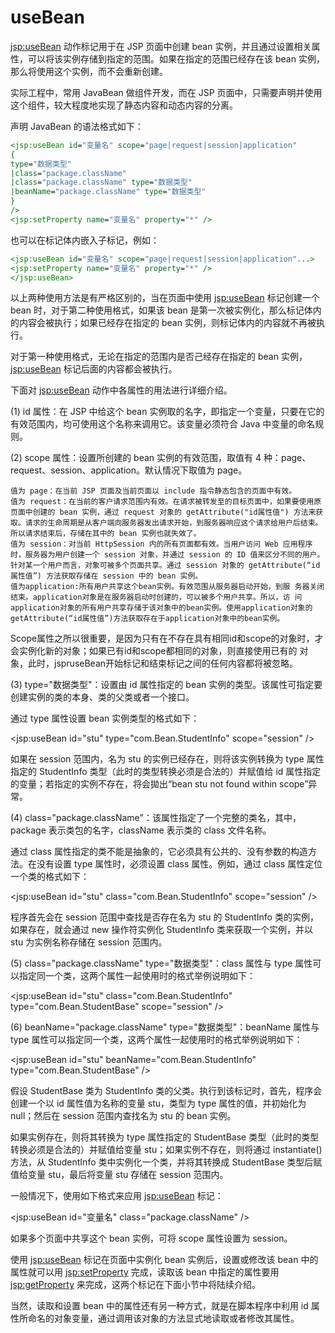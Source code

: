 # useBean

<jsp:useBean> 动作标记用于在 JSP 页面中创建 bean 实例，并且通过设置相关属性，可以将该实例存储到指定的范围。如果在指定的范围已经存在该 bean 实例，那么将使用这个实例，而不会重新创建。

实际工程中，常用 JavaBean 做组件开发，而在 JSP 页面中，只需要声明并使用这个组件，较大程度地实现了静态内容和动态内容的分离。

声明 JavaBean 的语法格式如下：

```jsp
<jsp:useBean id="变量名" scope="page|request|session|application"
{
type="数据类型"
|class="package.className"
|class="package.className" type="数据类型"
|beanName="package.className" type="数据类型"
}
/>
<jsp:setProperty name="变量名" property="*" />
```

也可以在标记体内嵌入子标记，例如：

```jsp
<jsp:useBean id="变量名" scope="page|request|session|application"...>
<jsp:setProperty name="变量名" property="*" />
</jsp:useBean>
```

以上两种使用方法是有严格区别的，当在页面中使用 <jsp:useBean> 标记创建一个 bean 时，对于第二种使用格式，如果该 bean 是第一次被实例化，那么标记体内的内容会被执行；如果已经存在指定的 bean 实例，则标记体内的内容就不再被执行。

对于第一种使用格式，无论在指定的范围内是否己经存在指定的 bean 实例，<jsp:useBean> 标记后面的内容都会被执行。

下面对 <jsp:useBean> 动作中各属性的用法进行详细介绍。

(1) id 属性：在 JSP 中给这个 bean 实例取的名字，即指定一个变量，只要在它的有效范围内，均可使用这个名称来调用它。该变量必须符合 Java 中变量的命名规则。

(2) scope 属性：设置所创建的 bean 实例的有效范围，取值有 4 种：page、request、session、application。默认情况下取值为 page。

    值为 page：在当前 JSP 页面及当前页面以 include 指令静态包含的页面中有效。
    值为 request：在当前的客户请求范围内有效。在请求被转发至的目标页面中，如果要使用原页面中创建的 bean 实例，通过 request 对象的 getAttribute("id属性值") 方法来获取。请求的生命周期是从客户端向服务器发出请求开始，到服务器响应这个请求给用户后结束。所以请求结束后，存储在其中的 bean 实例也就失效了。
    值为 session：对当前 HttpSession 内的所有页面都有效。当用户访问 Web 应用程序时，服务器为用户创建一个 session 对象，并通过 session 的 ID 值来区分不同的用户。针对某一个用户而言，对象可被多个页面共享。通过 session 对象的 getAttribute(“id属性值”) 方法获取存储在 session 中的 bean 实例。
    值为application:所有用户共享这个bean实例。有效范围从服务器启动开始，到服 务器关闭结束。application对象是在服务器启动时创建的，可以被多个用户共享。所以，访 问application对象的所有用户共享存储于该对象中的bean实例。使用application对象的 getAttribute(“id属性值”)方法获取存在于application对象中的bean实例。

Scope属性之所以很重要，是因为只有在不存在具有相同id和scope的对象时，才会实例化新的对象；如果已有id和scope都相同的对象，则直接使用已有的 对象，此时，jspruseBean开始标记和结束标记之间的任何内容都将被忽略。

(3) type="数据类型"：设置由 id 属性指定的 bean 实例的类型。该属性可指定要创建实例的类的本身、类的父类或者一个接口。

通过 type 属性设置 bean 实例类型的格式如下：

<jsp:useBean id="stu" type="com.Bean.StudentInfo" scope="session" />

如果在 session 范围内，名为 stu 的实例已经存在，则将该实例转换为 type 属性指定的 StudentInfo 类型（此时的类型转换必须是合法的）并赋值给 id 属性指定的变量；若指定的实例不存在，将会拋出“bean stu not found within scope”异常。

(4) class="package.className"：该属性指定了一个完整的类名，其中，package 表示类包的名字，className 表示类的 class 文件名称。

通过 class 属性指定的类不能是抽象的，它必须具有公共的、没有参数的构造方法。在没有设置 type 属性时，必须设置 class 属性。例如，通过 class 属性定位一个类的格式如下：

<jsp:useBean id="stu" class="com.Bean.StudentInfo" scope="session" />

程序首先会在 session 范围中查找是否存在名为 stu 的 StudentInfo 类的实例，如果存在，就会通过 new 操作符实例化 StudentInfo 类来获取一个实例，并以 stu 为实例名称存储在 session 范围内。

(5) class="package.className" type="数据类型"：class 属性与 type 属性可以指定同一个类，这两个属性一起使用时的格式举例说明如下：

<jsp:useBean id="stu" class="com.Bean.StudentInfo" type="com.Bean.StudentBase" scope="session" />

(6) beanName="package.className" type="数据类型"：beanName 属性与 type 属性可以指定同一个类，这两个属性一起使用时的格式举例说明如下：

<jsp:useBean id="stu" beanName="com.Bean.StudentInfo" type="com.Bean.StudentBase" />

假设 StudentBase 类为 StudentInfo 类的父类。执行到该标记时，首先，程序会创建一个以 id 属性值为名称的变量 stu，类型为 type 属性的值，并初始化为 null；然后在 session 范围内查找名为 stu 的 bean 实例。

如果实例存在，则将其转换为 type 属性指定的 StudentBase 类型（此时的类型转换必须是合法的）并赋值给变量 stu；如果实例不存在，则将通过 instantiate() 方法，从 StudentInfo 类中实例化一个类，并将其转换成 StudentBase 类型后赋值给变量 stu，最后将变量 stu 存储在 session 范围内。

一般情况下，使用如下格式来应用 <jsp:useBean> 标记：

<jsp:useBean id="变量名" class="package.className" />

如果多个页面中共享这个 bean 实例，可将 scope 属性设置为 session。

使用 <jsp:useBean> 标记在页面中实例化 bean 实例后，设置或修改该 bean 中的属性就可以用 <jsp:setProperty> 完成，读取该 bean 中指定的属性要用 <jsp:getProperty> 来完成，这两个标记在下面小节中将陆续介绍。

当然，读取和设置 bean 中的属性还有另一种方式，就是在脚本程序中利用 id 属性所命名的对象变量，通过调用该对象的方法显式地读取或者修改其属性。